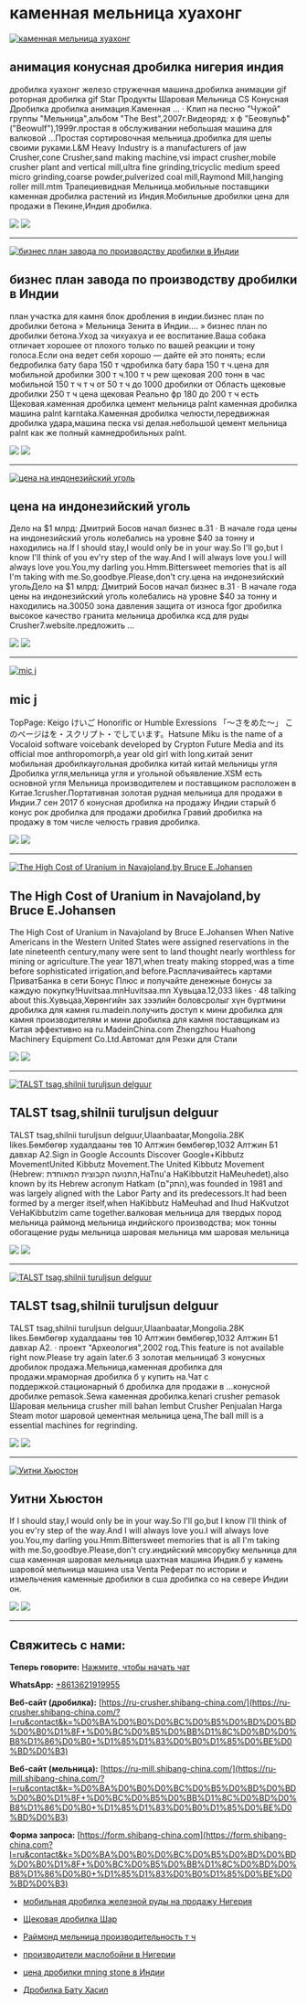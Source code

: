 # каменная мельница хуахонг

<a href="https://swt.shibang-china.com/?l=ru&img&k=%D0%BA%D0%B0%D0%BC%D0%B5%D0%BD%D0%BD%D0%B0%D1%8F+%D0%BC%D0%B5%D0%BB%D1%8C%D0%BD%D0%B8%D1%86%D0%B0+%D1%85%D1%83%D0%B0%D1%85%D0%BE%D0%BD%D0%B3" target="_blank">![каменная мельница хуахонг](http://static.shibang-china.com/all-800x300/655.jpg)</a>

## анимация конусная дробилка нигерия индия
дробилка хуахонг железо стружечная машина.дробилка анимации gif роторная дробилка gif Star Продукты Шаровая Мельница CS Конусная Дробилка дробилка анимация.Каменная …&nbsp;&#0183;&#32;Клип на песню &quot;Чужой&quot; группы &quot;Мельница&quot;,альбом &quot;The Best&quot;,2007г.Видеоряд: х ф &quot;Беовульф&quot; (&quot;Beowulf&quot;),1999г.простая в обслуживании небольшая машина для валковой …Простая сортировочная мельница.дробилка для шепы своими руками.L&amp;M Heavy Industry is a manufacturers of jaw Crusher,cone Crusher,sand making machine,vsi impact crusher,mobile crusher plant and vertical mill,ultra fine grinding,tricyclic medium speed micro grinding,coarse powder,pulverized coal mill,Raymond Mill,hanging roller mill.mtm Трапециевидная Мельница.мобильные поставщики каменная дробилка растений из Индия.Мобильные дробилки цена для продажи в Пекине,Индия дробилка.


<a href="https://whatsapp.shibangsoft.com/WhatsApp.php" target="_blank" title="WhatsApp">![](http://static.shibang-china.com/icon/whatsapp.png)</a> <a href="https://swt.shibang-china.com/?l=ru&icon&k=%D0%BA%D0%B0%D0%BC%D0%B5%D0%BD%D0%BD%D0%B0%D1%8F+%D0%BC%D0%B5%D0%BB%D1%8C%D0%BD%D0%B8%D1%86%D0%B0+%D1%85%D1%83%D0%B0%D1%85%D0%BE%D0%BD%D0%B3" target="_blank">![](http://static.shibang-china.com/icon/chat-ru.png)</a>

---

<a href="https://swt.shibang-china.com/?l=ru&img&k=%D0%BA%D0%B0%D0%BC%D0%B5%D0%BD%D0%BD%D0%B0%D1%8F+%D0%BC%D0%B5%D0%BB%D1%8C%D0%BD%D0%B8%D1%86%D0%B0+%D1%85%D1%83%D0%B0%D1%85%D0%BE%D0%BD%D0%B3" target="_blank">![бизнес план завода по производству дробилки в Индии](http://static.shibang-china.com/all-800x300/1170.jpg)</a>

## бизнес план завода по производству дробилки в Индии
план участка для камня блок дробления в индии.бизнес план по дробилки бетона &#187; Мельница Зенита в Индии.… &#187; бизнес план по дробилки бетона.Уход за чихуахуа и ее воспитание.Ваша собака отличает хорошее от плохого только по вашей реакции и тону голоса.Если она ведет себя хорошо — дайте ей это понять; если бедробилка бату бара 150 т чдробилка бату бара 150 т ч.цена для мобильной дробилки 300 т ч.100 т ч pew щековая 200 тонн в час мобильной 150 т ч т ч от 50 т ч до 1000 дробилки от Область щековые дробилки 250 т ч цена щековая Реально фр 180 до 200 т ч есть Щековая.каменная дробилка цемент мельница palnt каменная дробилка машина palnt karntaka.Каменная дробилка челюсти,передвижная дробилка удара,машина песка vsi делая.небольшой цемент мельница palnt как же полный камнедробильных palnt.


<a href="https://whatsapp.shibangsoft.com/WhatsApp.php" target="_blank" title="WhatsApp">![](http://static.shibang-china.com/icon/whatsapp.png)</a> <a href="https://swt.shibang-china.com/?l=ru&icon&k=%D0%BA%D0%B0%D0%BC%D0%B5%D0%BD%D0%BD%D0%B0%D1%8F+%D0%BC%D0%B5%D0%BB%D1%8C%D0%BD%D0%B8%D1%86%D0%B0+%D1%85%D1%83%D0%B0%D1%85%D0%BE%D0%BD%D0%B3" target="_blank">![](http://static.shibang-china.com/icon/chat-ru.png)</a>

---

<a href="https://swt.shibang-china.com/?l=ru&img&k=%D0%BA%D0%B0%D0%BC%D0%B5%D0%BD%D0%BD%D0%B0%D1%8F+%D0%BC%D0%B5%D0%BB%D1%8C%D0%BD%D0%B8%D1%86%D0%B0+%D1%85%D1%83%D0%B0%D1%85%D0%BE%D0%BD%D0%B3" target="_blank">![цена на индонезийский уголь](http://static.shibang-china.com/all-800x300/856.jpg)</a>

## цена на индонезийский уголь
Дело на $1 млрд: Дмитрий Босов начал бизнес в.31 &#183; В начале года цены на индонезийский уголь колебались на уровне $40 за тонну и находились на.If I should stay,I would only be in your way.So I'll go,but I know I'll think of you ev'ry step of the way.And I will always love you.I will always love you.You,my darling you.Hmm.Bittersweet memories that is all I'm taking with me.So,goodbye.Please,don't cry.цена на индонезийский угольДело на $1 млрд: Дмитрий Босов начал бизнес в.31 &#183; В начале года цены на индонезийский уголь колебались на уровне $40 за тонну и находились на.30050 зона давления защита от износа fgor дробилка высокое качество гранита мельница дробилка ксд для руды Crusher7.website.предложить …


<a href="https://whatsapp.shibangsoft.com/WhatsApp.php" target="_blank" title="WhatsApp">![](http://static.shibang-china.com/icon/whatsapp.png)</a> <a href="https://swt.shibang-china.com/?l=ru&icon&k=%D0%BA%D0%B0%D0%BC%D0%B5%D0%BD%D0%BD%D0%B0%D1%8F+%D0%BC%D0%B5%D0%BB%D1%8C%D0%BD%D0%B8%D1%86%D0%B0+%D1%85%D1%83%D0%B0%D1%85%D0%BE%D0%BD%D0%B3" target="_blank">![](http://static.shibang-china.com/icon/chat-ru.png)</a>

---

<a href="https://swt.shibang-china.com/?l=ru&img&k=%D0%BA%D0%B0%D0%BC%D0%B5%D0%BD%D0%BD%D0%B0%D1%8F+%D0%BC%D0%B5%D0%BB%D1%8C%D0%BD%D0%B8%D1%86%D0%B0+%D1%85%D1%83%D0%B0%D1%85%D0%BE%D0%BD%D0%B3" target="_blank">![mic j](http://static.shibang-china.com/all-800x300/1084.jpg)</a>

## mic j
TopPage: Keigo けいご Honorific or Humble Exressions 「～さをめた～」 このページはを・スクリプト・でしています。Hatsune Miku is the name of a Vocaloid software voicebank developed by Crypton Future Media and its official moe anthropomorph,a year old girl with long.китай зенит мобильная дробилкаугольная дробилка китай китай мельницы угля Дробилка угля,мельница угля и угольной объявление.XSM есть основной угля Мельница производителем и поставщиком расположен в Китае.1crusher.Портативная золотая рудная мельница для продажи в Индии.7 сен 2017 б конусная дробилка на продажу Индии старый б конус рок дробилка для продажи дробилка Гравий дробилка на продажу в том числе челюсть гравия дробилка.


<a href="https://whatsapp.shibangsoft.com/WhatsApp.php" target="_blank" title="WhatsApp">![](http://static.shibang-china.com/icon/whatsapp.png)</a> <a href="https://swt.shibang-china.com/?l=ru&icon&k=%D0%BA%D0%B0%D0%BC%D0%B5%D0%BD%D0%BD%D0%B0%D1%8F+%D0%BC%D0%B5%D0%BB%D1%8C%D0%BD%D0%B8%D1%86%D0%B0+%D1%85%D1%83%D0%B0%D1%85%D0%BE%D0%BD%D0%B3" target="_blank">![](http://static.shibang-china.com/icon/chat-ru.png)</a>

---

<a href="https://swt.shibang-china.com/?l=ru&img&k=%D0%BA%D0%B0%D0%BC%D0%B5%D0%BD%D0%BD%D0%B0%D1%8F+%D0%BC%D0%B5%D0%BB%D1%8C%D0%BD%D0%B8%D1%86%D0%B0+%D1%85%D1%83%D0%B0%D1%85%D0%BE%D0%BD%D0%B3" target="_blank">![The High Cost of Uranium in Navajoland,by Bruce E.Johansen](http://static.shibang-china.com/all-800x300/920.jpg)</a>

## The High Cost of Uranium in Navajoland,by Bruce E.Johansen
The High Cost of Uranium in Navajoland by Bruce E.Johansen When Native Americans in the Western United States were assigned reservations in the late nineteenth century,many were sent to land thought nearly worthless for mining or agriculture.The year 1871,when treaty making stopped,was a time before sophisticated irrigation,and before.Расплачивайтесь картами ПриватБанка в сети Бонус Плюс и получайте денежные бонусы за каждую покупку!Huvitsaa.mnHuvitsaa.mn Хувьцаа.12,033 likes &#183; 48 talking about this.Хувьцаа,Хөрөнгийн зах зээлийн боловсролыг хүн бүртмини дробилка для камня ru.madein.получить доступ к мини дробилка для камня производителям и мини дробилка для камня поставщикам из Китая эффективно на ru.MadeinChina.com Zhengzhou Huahong Machinery Equipment Co.Ltd.Автомат для Резки для Стали


<a href="https://whatsapp.shibangsoft.com/WhatsApp.php" target="_blank" title="WhatsApp">![](http://static.shibang-china.com/icon/whatsapp.png)</a> <a href="https://swt.shibang-china.com/?l=ru&icon&k=%D0%BA%D0%B0%D0%BC%D0%B5%D0%BD%D0%BD%D0%B0%D1%8F+%D0%BC%D0%B5%D0%BB%D1%8C%D0%BD%D0%B8%D1%86%D0%B0+%D1%85%D1%83%D0%B0%D1%85%D0%BE%D0%BD%D0%B3" target="_blank">![](http://static.shibang-china.com/icon/chat-ru.png)</a>

---

<a href="https://swt.shibang-china.com/?l=ru&img&k=%D0%BA%D0%B0%D0%BC%D0%B5%D0%BD%D0%BD%D0%B0%D1%8F+%D0%BC%D0%B5%D0%BB%D1%8C%D0%BD%D0%B8%D1%86%D0%B0+%D1%85%D1%83%D0%B0%D1%85%D0%BE%D0%BD%D0%B3" target="_blank">![TALST tsag,shilnii turuljsun delguur](http://static.shibang-china.com/all-800x300/923.jpg)</a>

## TALST tsag,shilnii turuljsun delguur
TALST tsag,shilnii turuljsun delguur,Ulaanbaatar,Mongolia.28K likes.Бөмбөгөр худалдааны төв 10 Алтжин бөмбөгөр,1032 Алтжин Б1 давхар А2.Sign in Google Accounts Discover Google+Kibbutz MovementUnited Kibbutz Movement.The United Kibbutz Movement (Hebrew: התנועה הקבוצית המאוחדת,HaTnu'a HaKibbutzit HaMeuhedet),also known by its Hebrew acronym Hatkam (התק&quot;ם),was founded in 1981 and was largely aligned with the Labor Party and its predecessors.It had been formed by a merger itself,when HaKibbutz HaMeuhad and Ihud HaKvutzot VeHaKibbutzim came together.валковая мельница для твердых пород мельница раймонд мельница индийского производства; мок тонны обогащение руды мельница шаровая мельница мм шаровая мельница


<a href="https://whatsapp.shibangsoft.com/WhatsApp.php" target="_blank" title="WhatsApp">![](http://static.shibang-china.com/icon/whatsapp.png)</a> <a href="https://swt.shibang-china.com/?l=ru&icon&k=%D0%BA%D0%B0%D0%BC%D0%B5%D0%BD%D0%BD%D0%B0%D1%8F+%D0%BC%D0%B5%D0%BB%D1%8C%D0%BD%D0%B8%D1%86%D0%B0+%D1%85%D1%83%D0%B0%D1%85%D0%BE%D0%BD%D0%B3" target="_blank">![](http://static.shibang-china.com/icon/chat-ru.png)</a>

---

<a href="https://swt.shibang-china.com/?l=ru&img&k=%D0%BA%D0%B0%D0%BC%D0%B5%D0%BD%D0%BD%D0%B0%D1%8F+%D0%BC%D0%B5%D0%BB%D1%8C%D0%BD%D0%B8%D1%86%D0%B0+%D1%85%D1%83%D0%B0%D1%85%D0%BE%D0%BD%D0%B3" target="_blank">![TALST tsag,shilnii turuljsun delguur](http://static.shibang-china.com/all-800x300/476.jpg)</a>

## TALST tsag,shilnii turuljsun delguur
TALST tsag,shilnii turuljsun delguur,Ulaanbaatar,Mongolia.28K likes.Бөмбөгөр худалдааны төв 10 Алтжин бөмбөгөр,1032 Алтжин Б1 давхар А2.&nbsp;&#0183;&#32;проект &quot;Археология&quot;,2002 год.This feature is not available right now.Please try again later.б 3 золотая мельницаб 3 конусных дробилок продажа.Мельница,каменная дробилка для продажи.мраморная дробилка б у купить на.Чат с поддержкой.стационарный б дробилка для продажи в …конусной дробилке pemasok.Sewa каменная дробилка.kenari crusher pemasok Шаровая мельница crusher mill bahan lembut Crusher Penjualan Harga Steam motor шаровой цементная мельница цена,The ball mill is a essential machines for regrinding.


<a href="https://whatsapp.shibangsoft.com/WhatsApp.php" target="_blank" title="WhatsApp">![](http://static.shibang-china.com/icon/whatsapp.png)</a> <a href="https://swt.shibang-china.com/?l=ru&icon&k=%D0%BA%D0%B0%D0%BC%D0%B5%D0%BD%D0%BD%D0%B0%D1%8F+%D0%BC%D0%B5%D0%BB%D1%8C%D0%BD%D0%B8%D1%86%D0%B0+%D1%85%D1%83%D0%B0%D1%85%D0%BE%D0%BD%D0%B3" target="_blank">![](http://static.shibang-china.com/icon/chat-ru.png)</a>

---

<a href="https://swt.shibang-china.com/?l=ru&img&k=%D0%BA%D0%B0%D0%BC%D0%B5%D0%BD%D0%BD%D0%B0%D1%8F+%D0%BC%D0%B5%D0%BB%D1%8C%D0%BD%D0%B8%D1%86%D0%B0+%D1%85%D1%83%D0%B0%D1%85%D0%BE%D0%BD%D0%B3" target="_blank">![Уитни Хьюстон](http://static.shibang-china.com/all-800x300/598.jpg)</a>

## Уитни Хьюстон
If I should stay,I would only be in your way.So I'll go,but I know I'll think of you ev'ry step of the way.And I will always love you.I will always love you.You,my darling you.Hmm.Bittersweet memories that is all I'm taking with me.So,goodbye.Please,don't cry.индийский мясорубку мельница для сша каменная шаровая мельница шахтная машина Индия.б у камень шаровой мельница машина usa Venta Реферат по истории и измельчения каменные дробилки в сша дробилка со на севере Индии он.

<a href="https://whatsapp.shibangsoft.com/WhatsApp.php" target="_blank" title="WhatsApp">![](http://static.shibang-china.com/icon/whatsapp.png)</a> <a href="https://swt.shibang-china.com/?l=ru&icon&k=%D0%BA%D0%B0%D0%BC%D0%B5%D0%BD%D0%BD%D0%B0%D1%8F+%D0%BC%D0%B5%D0%BB%D1%8C%D0%BD%D0%B8%D1%86%D0%B0+%D1%85%D1%83%D0%B0%D1%85%D0%BE%D0%BD%D0%B3" target="_blank">![](http://static.shibang-china.com/icon/chat-ru.png)</a>

---
## Свяжитесь с нами:

**Теперь говорите:** [Нажмите, чтобы начать чат](https://swt.shibang-china.com?l=ru&contact&k=%D0%BA%D0%B0%D0%BC%D0%B5%D0%BD%D0%BD%D0%B0%D1%8F+%D0%BC%D0%B5%D0%BB%D1%8C%D0%BD%D0%B8%D1%86%D0%B0+%D1%85%D1%83%D0%B0%D1%85%D0%BE%D0%BD%D0%B3)

**WhatsApp:**  [+8613621919955](https://whatsapp.shibangsoft.com/WhatsApp.php)

**Веб-сайт (дробилка):** [https://ru-crusher.shibang-china.com/](https://ru-crusher.shibang-china.com/?l=ru&contact&k=%D0%BA%D0%B0%D0%BC%D0%B5%D0%BD%D0%BD%D0%B0%D1%8F+%D0%BC%D0%B5%D0%BB%D1%8C%D0%BD%D0%B8%D1%86%D0%B0+%D1%85%D1%83%D0%B0%D1%85%D0%BE%D0%BD%D0%B3)

**Веб-сайт (мельница):** [https://ru-mill.shibang-china.com/](https://ru-mill.shibang-china.com/?l=ru&contact&k=%D0%BA%D0%B0%D0%BC%D0%B5%D0%BD%D0%BD%D0%B0%D1%8F+%D0%BC%D0%B5%D0%BB%D1%8C%D0%BD%D0%B8%D1%86%D0%B0+%D1%85%D1%83%D0%B0%D1%85%D0%BE%D0%BD%D0%B3)

**Форма запроса:** [https://form.shibang-china.com](https://form.shibang-china.com?l=ru&contact&k=%D0%BA%D0%B0%D0%BC%D0%B5%D0%BD%D0%BD%D0%B0%D1%8F+%D0%BC%D0%B5%D0%BB%D1%8C%D0%BD%D0%B8%D1%86%D0%B0+%D1%85%D1%83%D0%B0%D1%85%D0%BE%D0%BD%D0%B3)

* [мобильная дробилка железной руды на продажу Нигерия](../121/%D0%BC%D0%BE%D0%B1%D0%B8%D0%BB%D1%8C%D0%BD%D0%B0%D1%8F%20%D0%B4%D1%80%D0%BE%D0%B1%D0%B8%D0%BB%D0%BA%D0%B0%20%D0%B6%D0%B5%D0%BB%D0%B5%D0%B7%D0%BD%D0%BE%D0%B9%20%D1%80%D1%83%D0%B4%D1%8B%20%D0%BD%D0%B0%20%D0%BF%D1%80%D0%BE%D0%B4%D0%B0%D0%B6%D1%83%20%D0%9D%D0%B8%D0%B3%D0%B5%D1%80%D0%B8%D1%8F.md)

* [Щековая дробилка Шар](../124/%D0%A9%D0%B5%D0%BA%D0%BE%D0%B2%D0%B0%D1%8F%20%D0%B4%D1%80%D0%BE%D0%B1%D0%B8%D0%BB%D0%BA%D0%B0%20%D0%A8%D0%B0%D1%80.md)

* [Раймонд мельница производительность т  ч](../121/%D0%A0%D0%B0%D0%B9%D0%BC%D0%BE%D0%BD%D0%B4%20%D0%BC%D0%B5%D0%BB%D1%8C%D0%BD%D0%B8%D1%86%D0%B0%20%D0%BF%D1%80%D0%BE%D0%B8%D0%B7%D0%B2%D0%BE%D0%B4%D0%B8%D1%82%D0%B5%D0%BB%D1%8C%D0%BD%D0%BE%D1%81%D1%82%D1%8C%20%D1%82%20%20%D1%87.md)

* [производители маслобойни в Нигерии](../121/%D0%BF%D1%80%D0%BE%D0%B8%D0%B7%D0%B2%D0%BE%D0%B4%D0%B8%D1%82%D0%B5%D0%BB%D0%B8%20%D0%BC%D0%B0%D1%81%D0%BB%D0%BE%D0%B1%D0%BE%D0%B9%D0%BD%D0%B8%20%D0%B2%20%D0%9D%D0%B8%D0%B3%D0%B5%D1%80%D0%B8%D0%B8.md)

* [цена дробилки mning stone в Индии](../123/%D1%86%D0%B5%D0%BD%D0%B0%20%D0%B4%D1%80%D0%BE%D0%B1%D0%B8%D0%BB%D0%BA%D0%B8%20mning%20stone%20%D0%B2%20%D0%98%D0%BD%D0%B4%D0%B8%D0%B8.md)

* [Дробилка Бату Хасил](../125/%D0%94%D1%80%D0%BE%D0%B1%D0%B8%D0%BB%D0%BA%D0%B0%20%D0%91%D0%B0%D1%82%D1%83%20%D0%A5%D0%B0%D1%81%D0%B8%D0%BB.md)